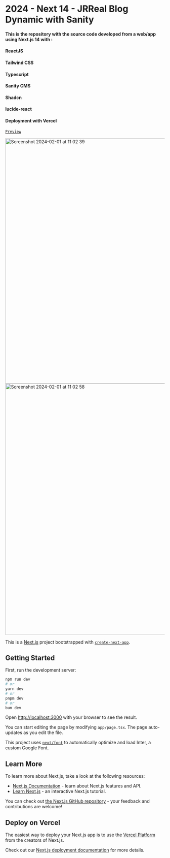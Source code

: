# 2024 - Next 14 - JRReal Blog Dynamic with Sanity
#### This is the repository with the source code developed from a web/app using Next.js 14 with : 
#### ReactJS
#### Tailwind CSS
#### Typescript
#### Sanity CMS
#### Shadcn
#### lucide-react
#### Deployment with Vercel

[`Preview`](https://jrreal-blog.vercel.app)

<img width="772" alt="Screenshot 2024-02-01 at 11 02 39" src="https://github.com/jrdesigner13/jrreal-blog/assets/38070740/a43fe17a-6667-486b-85af-0858c1f97c09">
<img width="792" alt="Screenshot 2024-02-01 at 11 02 58" src="https://github.com/jrdesigner13/jrreal-blog/assets/38070740/68e0633a-e646-4b6a-9768-da8e6330e452">

This is a [Next.js](https://nextjs.org/) project bootstrapped with [`create-next-app`](https://github.com/vercel/next.js/tree/canary/packages/create-next-app).

## Getting Started

First, run the development server:

```bash
npm run dev
# or
yarn dev
# or
pnpm dev
# or
bun dev
```

Open [http://localhost:3000](http://localhost:3000) with your browser to see the result.

You can start editing the page by modifying `app/page.tsx`. The page auto-updates as you edit the file.

This project uses [`next/font`](https://nextjs.org/docs/basic-features/font-optimization) to automatically optimize and load Inter, a custom Google Font.

## Learn More

To learn more about Next.js, take a look at the following resources:

- [Next.js Documentation](https://nextjs.org/docs) - learn about Next.js features and API.
- [Learn Next.js](https://nextjs.org/learn) - an interactive Next.js tutorial.

You can check out [the Next.js GitHub repository](https://github.com/vercel/next.js/) - your feedback and contributions are welcome!

## Deploy on Vercel

The easiest way to deploy your Next.js app is to use the [Vercel Platform](https://vercel.com/new?utm_medium=default-template&filter=next.js&utm_source=create-next-app&utm_campaign=create-next-app-readme) from the creators of Next.js.

Check out our [Next.js deployment documentation](https://nextjs.org/docs/deployment) for more details.
